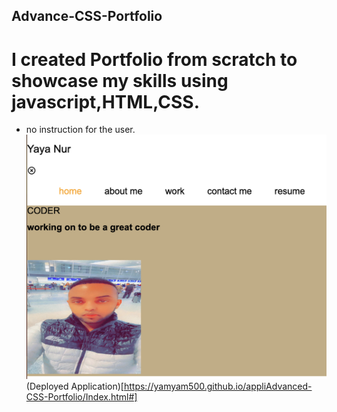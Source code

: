 ## Advance-CSS-Portfolio
# I created Portfolio from scratch to showcase my skills using javascript,HTML,CSS.
- no instruction for the user.
![screenshot working code](./images/screenshotacss.png)
(Deployed Application)[https://yamyam500.github.io/appliAdvanced-CSS-Portfolio/Index.html#]
